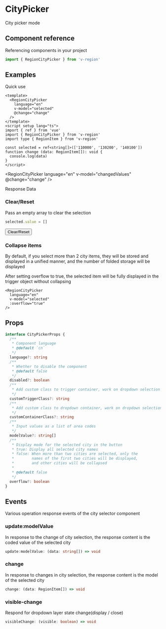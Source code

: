 # CityPicker

City picker mode

## Component reference

Referencing components in your project

```js
import { RegionCityPicker } from 'v-region'
```

## Examples

<script setup>
import { RegionCityPicker } from 'v-region'

import { values } from '@/script/region/city-picker'
import { useUIDataChange, valuesFuzhou } from '@/script/region/data'

import RegionDataResult from '@/views/region/RegionDataResult.vue'

const {
  changedValues,
  changedModel,
  change
} = useUIDataChange()

changedValues.value = ['110000', '130200', '140100']

const reset = () => {
  changedValues.value = []
}
</script>

Quick use

```vue
<template>
  <RegionCityPicker
    language="en"
    v-model="selected"
    @change="change"
  />
</template>
<script setup lang="ts">
import { ref } from 'vue'
import { RegionCityPicker } from 'v-region'
import type { RegionItem } from 'v-region'

const selected = ref<string[]>(['110000', '130200', '140100'])
function change (data: RegionItem[]): void {
  console.log(data)
}
</script>
```

<RegionCityPicker
  language="en"
  v-model="changedValues"
  @change="change"
/>

Response Data

<RegionDataResult
  :values="changedValues"
  :model="changedModel"
/>

### Clear/Reset

Pass an empty array to clear the selection

```js
selected.value = []
```

<div class="mt-3">
  <button
    type="button"
    class="btn btn-dark"
    @click="reset"
  >Clear/Reset</button>
</div>

### Collapse items

By default, if you select more than 2 city items, they will be stored and displayed in a unified manner, and the number of folded storage will be displayed

After setting overflow to true, the selected item will be fully displayed in the trigger object without collapsing

```vue-html
<RegionCityPicker
  language="en"
  v-model="selected"
  :overflow="true"
/>
```

<RegionCityPicker
  language="en"
  v-model="changedValues"
  overflow
/>

## Props

```ts
interface CityPickerProps {
  /**
   * Component language
   * @default `cn`
   */
  language?: string
  /**
   * Whether to disable the component
   * @default false
   */
  disabled?: boolean
  /**
   * Add custom class to trigger container, work on dropdown selection mode
   */
  customTriggerClass?: string
  /**
   * Add custom class to dropdown container, work on dropdown selection mode
   */
  customContainerClass?: string
  /**
   * Input values as a list of area codes
   */
  modelValue?: string[]
  /**
   * Display mode for the selected city in the button
   * true: Display all selected city names
   * false: When more than two cities are selected, only the
   *        names of the first two cities will be displayed,
   *        and other cities will be collapsed
   *
   * @default false
   */
  overflow?: boolean
}
```

## Events

Various operation response events of the city selector component

### update:modelValue

In response to the change of city selection, the response content is the coded value of the selected city

```ts
update:modelValue: (data: string[]) => void
```

### change

In response to changes in city selection, the response content is the model of the selected city

```ts
change: (data: RegionItem[]) => void
```

### visible-change

Respond for dropdown layer state change(display / close)

```ts
visibleChange: (visible: boolean) => void
```
